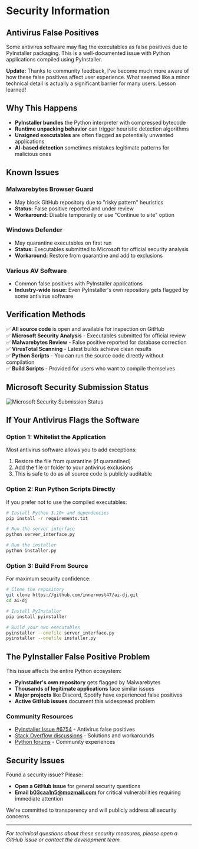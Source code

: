 # Security Information

## Antivirus False Positives

Some antivirus software may flag the executables as false positives due to PyInstaller packaging. This is a well-documented issue with Python applications compiled using PyInstaller.

**Update:** Thanks to community feedback, I've become much more aware of how these false positives affect user experience. What seemed like a minor technical detail is actually a significant barrier for many users. Lesson learned!

## Why This Happens

- **PyInstaller bundles** the Python interpreter with compressed bytecode
- **Runtime unpacking behavior** can trigger heuristic detection algorithms
- **Unsigned executables** are often flagged as potentially unwanted applications
- **AI-based detection** sometimes mistakes legitimate patterns for malicious ones

## Known Issues

### Malwarebytes Browser Guard

- May block GitHub repository due to "risky pattern" heuristics
- **Status:** False positive reported and under review
- **Workaround:** Disable temporarily or use "Continue to site" option

### Windows Defender

- May quarantine executables on first run
- **Status:** Executables submitted to Microsoft for official security analysis
- **Workaround:** Restore from quarantine and add to exclusions

### Various AV Software

- Common false positives with PyInstaller applications
- **Industry-wide issue:** Even PyInstaller's own repository gets flagged by some antivirus software

## Verification Methods

✅ **All source code** is open and available for inspection on GitHub  
✅ **Microsoft Security Analysis** - Executables submitted for official review  
✅ **Malwarebytes Review** - False positive reported for database correction  
✅ **VirusTotal Scanning** - Latest builds achieve clean results  
✅ **Python Scripts** - You can run the source code directly without compilation  
✅ **Build Scripts** - Provided for users who want to compile themselves

## Microsoft Security Submission Status

![Microsoft Security Submission Status](https://obsidian.anthony-charretier.fr/RdfretGvsfhTfs.png)

## If Your Antivirus Flags the Software

### Option 1: Whitelist the Application

Most antivirus software allows you to add exceptions:

1. Restore the file from quarantine (if quarantined)
2. Add the file or folder to your antivirus exclusions
3. This is safe to do as all source code is publicly auditable

### Option 2: Run Python Scripts Directly

If you prefer not to use the compiled executables:

```bash
# Install Python 3.10+ and dependencies
pip install -r requirements.txt

# Run the server interface
python server_interface.py

# Run the installer
python installer.py
```

### Option 3: Build From Source

For maximum security confidence:

```bash
# Clone the repository
git clone https://github.com/innermost47/ai-dj.git
cd ai-dj

# Install PyInstaller
pip install pyinstaller

# Build your own executables
pyinstaller --onefile server_interface.py
pyinstaller --onefile installer.py
```

## The PyInstaller False Positive Problem

This issue affects the entire Python ecosystem:

- **PyInstaller's own repository** gets flagged by Malwarebytes
- **Thousands of legitimate applications** face similar issues
- **Major projects** like Discord, Spotify have experienced false positives
- **Active GitHub issues** document this widespread problem

### Community Resources

- [PyInstaller Issue #6754](https://github.com/pyinstaller/pyinstaller/issues/6754) - Antivirus false positives
- [Stack Overflow discussions](https://stackoverflow.com/questions/43777106/) - Solutions and workarounds
- [Python forums](https://discuss.python.org/t/pyinstaller-false-positive/43171) - Community experiences

## Security Issues

Found a security issue? Please:

- **Open a GitHub issue** for general security questions
- **Email b03caa1n5@mozmail.com** for critical vulnerabilities requiring immediate attention

We're committed to transparency and will publicly address all security concerns.

---

_For technical questions about these security measures, please open a GitHub issue or contact the development team._
